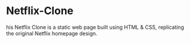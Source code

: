 # Netflix-Clone
his Netflix Clone is a static web page built using HTML &amp; CSS, replicating the original Netflix homepage design. 
